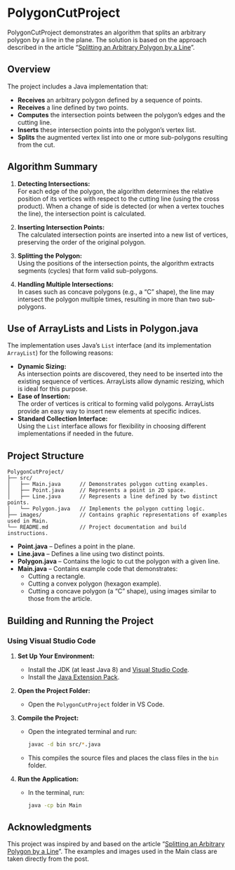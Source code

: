 # PolygonCutProject

PolygonCutProject demonstrates an algorithm that splits an arbitrary polygon by a line in the plane. The solution is based on the approach described in the article “[Splitting an Arbitrary Polygon by a Line](https://geidav.wordpress.com/2015/03/21/splitting-an-arbitrary-polygon-by-a-line/)”.

## Overview

The project includes a Java implementation that:

- **Receives** an arbitrary polygon defined by a sequence of points.
- **Receives** a line defined by two points.
- **Computes** the intersection points between the polygon’s edges and the cutting line.
- **Inserts** these intersection points into the polygon’s vertex list.
- **Splits** the augmented vertex list into one or more sub-polygons resulting from the cut.

## Algorithm Summary

1. **Detecting Intersections:**  
   For each edge of the polygon, the algorithm determines the relative position of its vertices with respect to the cutting line (using the cross product). When a change of side is detected (or when a vertex touches the line), the intersection point is calculated.

2. **Inserting Intersection Points:**  
   The calculated intersection points are inserted into a new list of vertices, preserving the order of the original polygon.

3. **Splitting the Polygon:**  
   Using the positions of the intersection points, the algorithm extracts segments (cycles) that form valid sub-polygons.

4. **Handling Multiple Intersections:**  
   In cases such as concave polygons (e.g., a “C” shape), the line may intersect the polygon multiple times, resulting in more than two sub-polygons.

## Use of ArrayLists and Lists in Polygon.java

The implementation uses Java’s `List` interface (and its implementation `ArrayList`) for the following reasons:

- **Dynamic Sizing:**  
  As intersection points are discovered, they need to be inserted into the existing sequence of vertices. ArrayLists allow dynamic resizing, which is ideal for this purpose.
- **Ease of Insertion:**  
  The order of vertices is critical to forming valid polygons. ArrayLists provide an easy way to insert new elements at specific indices.
- **Standard Collection Interface:**  
  Using the `List` interface allows for flexibility in choosing different implementations if needed in the future.

## Project Structure

```
PolygonCutProject/
├── src/
│   ├── Main.java      // Demonstrates polygon cutting examples.
│   ├── Point.java     // Represents a point in 2D space.
│   ├── Line.java      // Represents a line defined by two distinct points.
│   └── Polygon.java   // Implements the polygon cutting logic.
├── images/            // Contains graphic representations of examples used in Main.
└── README.md          // Project documentation and build instructions.
```

- **Point.java** – Defines a point in the plane.
- **Line.java** – Defines a line using two distinct points.
- **Polygon.java** – Contains the logic to cut the polygon with a given line.
- **Main.java** – Contains example code that demonstrates:
  - Cutting a rectangle.
  - Cutting a convex polygon (hexagon example).
  - Cutting a concave polygon (a “C” shape), using images similar to those from the article.

## Building and Running the Project

### Using Visual Studio Code

1. **Set Up Your Environment:**

   - Install the JDK (at least Java 8) and [Visual Studio Code](https://code.visualstudio.com/).
   - Install the [Java Extension Pack](https://marketplace.visualstudio.com/items?itemName=vscjava.vscode-java-pack).

2. **Open the Project Folder:**

   - Open the `PolygonCutProject` folder in VS Code.

3. **Compile the Project:**

   - Open the integrated terminal and run:
     ```bash
     javac -d bin src/*.java
     ```
   - This compiles the source files and places the class files in the `bin` folder.

4. **Run the Application:**
   - In the terminal, run:
     ```bash
     java -cp bin Main
     ```

## Acknowledgments

This project was inspired by and based on the article “[Splitting an Arbitrary Polygon by a Line](https://geidav.wordpress.com/2015/03/21/splitting-an-arbitrary-polygon-by-a-line/)”. The examples and images used in the Main class are taken directly from the post.
